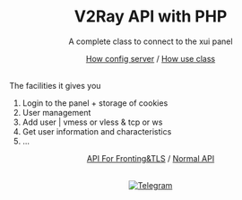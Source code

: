 <div align="center">
  <h1>V2Ray API with PHP</h1>
  <p>A complete class to connect to the xui panel</p>
  <p><a href="./documents/ubuntu_server.md">How config server</a> / <a href="./documents/xui_api.md">How use class </a><br><br>
</div>

<div align="left">
  <p>The facilities it gives you</p>
  <ol>
    <li>Login to the panel + storage of cookies</li>
    <li>User management</li>
    <li>Add user | vmess or vless & tcp or ws</li>
    <li>Get user information and characteristics</li>
    <li>...</li>
  </ol>
  <p align="center"><a href="./class/xui_tls_api.php">API For Fronting&TLS</a> / <a href="./class/xui_api.php">Normal API</a><br><br></p>
</div>

<div align="center">
      <a href="https://t.me/mobinjavari" title="Telegram"><img alt="Telegram" src="https://img.shields.io/badge/-Telegram-252932?labelColor=4C8EDA&style=flat&logo=Telegram&logoColor=20232A"></a>
</div>
